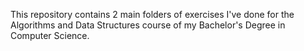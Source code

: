 This repository contains 2 main folders of exercises I've done for the Algorithms and Data Structures course of my Bachelor's Degree in Computer Science.

